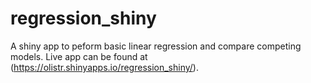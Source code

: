 # regression_shiny
 A shiny app to peform basic linear regression and compare competing models. Live app can be found at (https://olistr.shinyapps.io/regression_shiny/).
